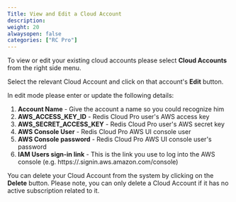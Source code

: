 ```yaml
---
Title: View and Edit a Cloud Account
description: 
weight: 20
alwaysopen: false
categories: ["RC Pro"]
---
```



To view or edit your existing cloud accounts please select **Cloud
Accounts** from the right side menu.

Select the relevant Cloud Account and click on that account's **Edit**
button.

In edit mode please enter or update the following details:

1. **Account Name** - Give the account a name so you could recognize
    him
1. **AWS_ACCESS_KEY_ID** - Redis Cloud Pro user's AWS access key
1. **AWS_SECRET_ACCESS_KEY** - Redis Cloud Pro user's AWS secret key
1. **AWS Console User** - Redis Cloud Pro AWS UI console user
1. **AWS Console password** - Redis Cloud Pro AWS UI console user's password
1. **IAM Users sign-in link** - This is the link you use to log into
    the AWS console (e.g.
    https://<YOUR-ACCOUNT-ID-WITHOUT-HYPHENS>.signin.aws.amazon.com/console)

You can delete your Cloud Account from the system by clicking on the
**Delete** button. Please note, you can only delete a Cloud Account if
it has no active subscription related to it.
